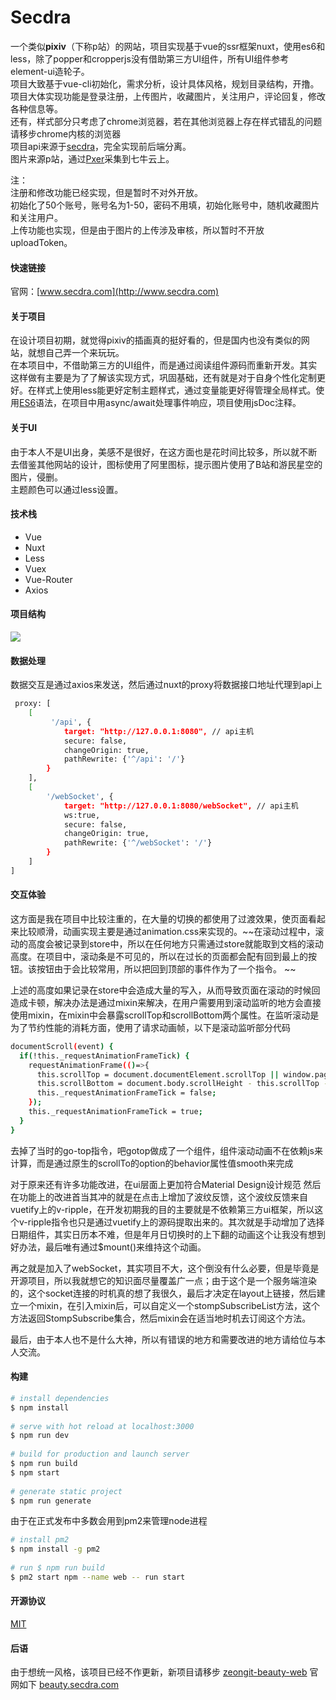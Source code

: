 
# Secdra  
一个类似**pixiv**（下称p站）的网站，项目实现基于vue的ssr框架nuxt，使用es6和less，除了popper和cropperjs没有借助第三方UI组件，所有UI组件参考element-ui造轮子。    
项目大致基于vue-cli初始化，需求分析，设计具体风格，规划目录结构，开撸。    
项目大体实现功能是登录注册，上传图片，收藏图片，关注用户，评论回复，修改各种信息等。    
还有，样式部分只考虑了chrome浏览器，若在其他浏览器上存在样式错乱的问题请移步chrome内核的浏览器  
项目api来源于[secdra](https://github.com/JunJieFu/secdra)，完全实现前后端分离。    
图片来源p站，通过[Pxer](https://github.com/FoXZilla/Pxer)采集到七牛云上。    
  
注：    
注册和修改功能已经实现，但是暂时不对外开放。  
初始化了50个账号，账号名为1-50，密码不用填，初始化账号中，随机收藏图片和关注用户。    
上传功能也实现，但是由于图片的上传涉及审核，所以暂时不开放uploadToken。    
#### 快速链接  
官网：[www.secdra.com](http://www.secdra.com)  
  
#### 关于项目  
在设计项目初期，就觉得pixiv的插画真的挺好看的，但是国内也没有类似的网站，就想自己弄一个来玩玩。  
在本项目中，不借助第三方的UI组件，而是通过阅读组件源码而重新开发。其实这样做有主要是为了了解该实现方式，巩固基础，还有就是对于自身个性化定制更好。在样式上使用less能更好定制主题样式，通过变量能更好得管理全局样式。使用[ES6](http://es6.ruanyifeng.com/)语法，在项目中用async/await处理事件响应，项目使用jsDoc注释。  
  
#### 关于UI  
由于本人不是UI出身，美感不是很好，在这方面也是花时间比较多，所以就不断去借鉴其他网站的设计，图标使用了阿里图标，提示图片使用了B站和游民星空的图片，侵删。  
主题颜色可以通过less设置。  
  
#### 技术栈  
 - Vue  
 - Nuxt  
 - Less  
 - Vuex  
 - Vue-Router  
 - Axios  
  
#### 项目结构  
![](https://github.com/JunJieFu/static-image/blob/master/secdra-web/catalog.png)  
  
#### 数据处理  
数据交互是通过axios来发送，然后通过nuxt的proxy将数据接口地址代理到api上  
``` bash 
 proxy: [      
	[    
		 '/api', {    
			target: "http://127.0.0.1:8080", // api主机    
		    secure: false,    
			changeOrigin: true,    
			pathRewrite: {'^/api': '/'}    
		}    
	],  
	[
		'/webSocket', { 
			target: "http://127.0.0.1:8080/webSocket", // api主机 
			ws:true, 
			secure: false, 
			changeOrigin: true, 
			pathRewrite: {'^/webSocket': '/'} 
		}
	] 
]  
``` 
#### 交互体验  
这方面是我在项目中比较注重的，在大量的切换的都使用了过渡效果，使页面看起来比较顺滑，动画实现主要是通过animation.css来实现的。~~在滚动过程中，滚动的高度会被记录到store中，所以在任何地方只需通过store就能取到文档的滚动高度。在项目中，滚动条是不可见的，所以在过长的页面都会配有回到最上的按钮。该按钮由于会比较常用，所以把回到顶部的事件作为了一个指令。  ~~

上述的高度如果记录在store中会造成大量的写入，从而导致页面在滚动的时候回造成卡顿，解决办法是通过mixin来解决，在用户需要用到滚动监听的地方会直接使用mixin，在mixin中会暴露scrollTop和scrollBottom两个属性。在监听滚动是为了节约性能的消耗方面，使用了请求动画帧，以下是滚动监听部分代码
``` bash 
documentScroll(event) {  
  if(!this._requestAnimationFrameTick) {  
    requestAnimationFrame(()=>{  
      this.scrollTop = document.documentElement.scrollTop || window.pageYOffset || document.body.scrollTop;  
      this.scrollBottom = document.body.scrollHeight - this.scrollTop - event.target.documentElement.clientHeight;  
      this._requestAnimationFrameTick = false;  
    });  
    this._requestAnimationFrameTick = true;  
  }  
}
```
去掉了当时的go-top指令，吧gotop做成了一个组件，组件滚动动画不在依赖js来计算，而是通过原生的scrollTo的option的behavior属性值smooth来完成

对于原来还有许多功能改进，在ui层面上更加符合Material Design设计规范
然后在功能上的改进首当其冲的就是在点击上增加了波纹反馈，这个波纹反馈来自vuetify上的v-ripple，在开发初期我的目的主要就是不依赖第三方ui框架，所以这个v-ripple指令也只是通过vuetify上的源码提取出来的。其次就是手动增加了选择日期组件，其实日历本不难，但是年月日切换时的上下翻的动画这个让我没有想到好办法，最后唯有通过$mount()来维持这个动画。

再之就是加入了webSocket，其实项目不大，这个倒没有什么必要，但是毕竟是开源项目，所以我就想它的知识面尽量覆盖广一点；由于这个是一个服务端渲染的，这个socket连接的时机真的想了我很久，最后才决定在layout上链接，然后建立一个mixin，在引入mixin后，可以自定义一个stompSubscribeList方法，这个方法返回StompSubscribe集合，然后mixin会在适当地时机去订阅这个方法。

最后，由于本人也不是什么大神，所以有错误的地方和需要改进的地方请给位与本人交流。

#### 构建  
``` bash  
# install dependencies  
$ npm install  
  
# serve with hot reload at localhost:3000  
$ npm run dev  
  
# build for production and launch server  
$ npm run build  
$ npm start  
  
# generate static project  
$ npm run generate  
```  
由于在正式发布中多数会用到pm2来管理node进程  
``` bash  
# install pm2  
$ npm install -g pm2  
  
# run $ npm run build  
$ pm2 start npm --name web -- run start  
```  
  
#### 开源协议  
[MIT](https://opensource.org/licenses/MIT)

#### 后语
由于想统一风格，该项目已经不作更新，新项目请移步
[zeongit-beauty-web](https://github.com/JunJieFu/zeongit-beauty-web)
官网如下
[beauty.secdra.com](http://beauty.secdra.com)
